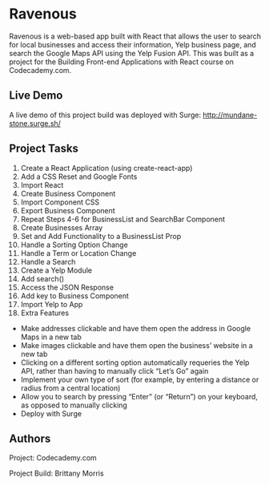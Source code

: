 # Ravenous

Ravenous is a web-based app built with React that allows the user to search for local businesses and access their information, Yelp business page, and search the Google Maps API using the Yelp Fusion API. This was built as a project for the Building Front-end Applications with React course on Codecademy.com.

## Live Demo

A live demo of this project build was deployed with Surge: http://mundane-stone.surge.sh/

## Project Tasks

1. Create a React Application (using create-react-app)
2. Add a CSS Reset and Google Fonts
3. Import React
4. Create Business Component
5. Import Component CSS
6. Export Business Component
7. Repeat Steps 4-6 for BusinessList and SearchBar Component
8. Create Businesses Array
9. Set and Add Functionality to a BusinessList Prop
10. Handle a Sorting Option Change
11. Handle a Term or Location Change
12. Handle a Search
13. Create a Yelp Module
14. Add search()
15. Access the JSON Response
16. Add key to Business Component
17. Import Yelp to App
18. Extra Features
  - Make addresses clickable and have them open the address in Google Maps in a new tab
  - Make images clickable and have them open the business’ website in a new tab
  - Clicking on a different sorting option automatically requeries the Yelp API, rather than having to manually click “Let’s Go” again
  - Implement your own type of sort (for example, by entering a distance or radius from a central location)
  - Allow you to search by pressing “Enter” (or “Return”) on your keyboard, as opposed to manually clicking
  - Deploy with Surge

## Authors

Project: Codecademy.com

Project Build: Brittany Morris
